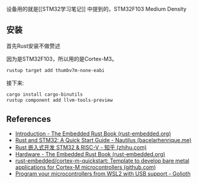 
设备用的就是[[STM32学习笔记]] 中提到的，STM32F103  Medium Density


## 安装

首先Rust安装不做赘述

因为是STM32F103，所以用的是Cortex-M3。

```bash
rustup target add thumbv7m-none-eabi
```

接下来:

```bash
cargo install cargo-binutils
rustup component add llvm-tools-preview
```



## References

- [Introduction - The Embedded Rust Book (rust-embedded.org)](https://docs.rust-embedded.org/book/)
- [Rust and STM32: A Quick Start Guide - Nautilus (bacelarhenrique.me)](https://bacelarhenrique.me/2021/02/21/rust-and-stm32-a-quick-start-guide.html)
- [Rust 嵌入式开发 STM32 & RISC-V - 知乎 (zhihu.com)](https://zhuanlan.zhihu.com/p/416497709)
- [Hardware - The Embedded Rust Book (rust-embedded.org)](https://docs.rust-embedded.org/book/start/hardware.html)
- [rust-embedded/cortex-m-quickstart: Template to develop bare metal applications for Cortex-M microcontrollers (github.com)](https://github.com/rust-embedded/cortex-m-quickstart)
- [Program your microcontrollers from WSL2 with USB support - Golioth](https://blog.golioth.io/program-mcu-from-wsl2-with-usb-support/)
